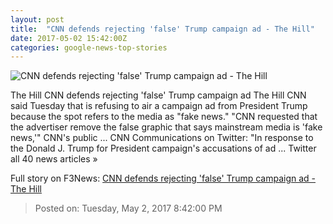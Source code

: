 ```yaml
---
layout: post
title:  "CNN defends rejecting 'false' Trump campaign ad - The Hill"
date: 2017-05-02 15:42:00Z
categories: google-news-top-stories
---
```


![CNN defends rejecting 'false' Trump campaign ad - The Hill](http://thehill.com/sites/default/files/blogs/cnn_120816getty.jpg)

The Hill CNN defends rejecting 'false' Trump campaign ad The Hill CNN said Tuesday that is refusing to air a campaign ad from President Trump because the spot refers to the media as "fake news." "CNN requested that the advertiser remove the false graphic that says mainstream media is 'fake news,'" CNN's public ... CNN Communications on Twitter: "In response to the Donald J. Trump for President campaign's accusations of ad ... Twitter all 40 news articles »


Full story on F3News: [CNN defends rejecting 'false' Trump campaign ad - The Hill](http://www.f3nws.com/n/RUkxGH)

> Posted on: Tuesday, May 2, 2017 8:42:00 PM
